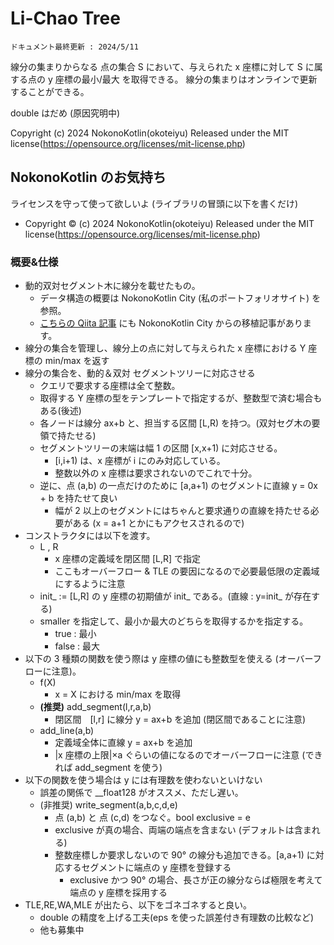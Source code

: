 # Li-Chao Tree
`ドキュメント最終更新 : 2024/5/11`

線分の集まりからなる 点の集合 S において、与えられた x 座標に対して S に属する点の y 座標の最小/最大 を取得できる。
線分の集まりはオンラインで更新することができる。  

double はだめ (原因究明中)



Copyright (c) 2024 NokonoKotlin(okoteiyu) Released under the MIT license(https://opensource.org/licenses/mit-license.php)


## NokonoKotlin のお気持ち
ライセンスを守って使って欲しいよ (ライブラリの冒頭に以下を書くだけ)
- Copyright ©️ (c) 2024 NokonoKotlin(okoteiyu) Released under the MIT license(https://opensource.org/licenses/mit-license.php)




### 概要&仕様

- 動的双対セグメント木に線分を載せたもの。
    - データ構造の概要は NokonoKotlin City (私のポートフォリオサイト) を参照。 
    - <a href = "https://qiita.com/NokonoKotlin/items/433f2a65a0d31fac21b6">こちらの Qiita 記事</a> にも NokonoKotlin City からの移植記事があります。
- 線分の集合を管理し、線分上の点に対して与えられた x 座標における Y 座標の min/max を返す
- 線分の集合を、動的＆双対 セグメントツリーに対応させる
    - クエリで要求する座標は全て整数。
    - 取得する Y 座標の型をテンプレートで指定するが、整数型で済む場合もある(後述) 
    - 各ノードは線分 ax+b と、担当する区間 [L,R) を持つ。(双対セグ木の要領で持たせる)
    - セグメントツリーの末端は幅 1 の区間 [x,x+1) に対応させる。
        - [i,i+1) は、x 座標が i にのみ対応している。
        - 整数以外の x 座標は要求されないのでこれで十分。
    - 逆に、点 (a,b) の一点だけのために [a,a+1) のセグメントに直線 y = 0x + b を持たせて良い
        - 幅が 2 以上のセグメントにはちゃんと要求通りの直線を持たせる必要がある (x = a+1 とかにもアクセスされるので)
- コンストラクタには以下を渡す。
    - L , R 
        - x 座標の定義域を閉区間 [L,R] で指定
        - ここもオーバーフロー & TLE の要因になるので必要最低限の定義域にするように注意
    - init_ := [L,R] の y 座標の初期値が init_ である。(直線 : y=init_ が存在する)
    - smaller を指定して、最小か最大のどちらを取得するかを指定する。
        - true  : 最小
        - false : 最大
- 以下の 3 種類の関数を使う際は y 座標の値にも整数型を使える (オーバーフローに注意)。
    - f(X) 
        -  x = X における min/max を取得
    - <b>(推奨)</b> add_segment(l,r,a,b)
      -  閉区間　[l,r] に線分 y = ax+b を追加 (閉区間であることに注意)
    - add_line(a,b) 
        -  定義域全体に直線 y = ax+b を追加
        - |x 座標の上限|×a ぐらいの値になるのでオーバーフローに注意 (できれば add_segment を使う)
- 以下の関数を使う場合は y には有理数を使わないといけない 
    - 誤差の関係で __float128 がオススメ、ただし遅い。
    - (非推奨) write_segment(a,b,c,d,e) 
        -  点 (a,b) と 点 (c,d) をつなぐ。bool exclusive = e
        - exclusive が真の場合、両端の端点を含まない (デフォルトは含まれる)
        - 整数座標しか要求しないので 90° の線分も追加できる。[a,a+1) に対応するセグメントに端点の y 座標を登録する
            - exclusive かつ 90° の場合、長さが正の線分ならば極限を考えて端点の y 座標を採用する       
- TLE,RE,WA,MLE が出たら、以下をゴネゴネすると良い。
    - double の精度を上げる工夫(eps を使った誤差付き有理数の比較など)
    - 他も募集中